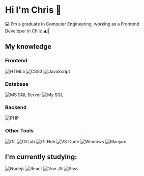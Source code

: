 # Hi I'm Chris :fox_face:

:computer:  I'm a graduate in Computer Engineering, working as a Frontend Developer in Chile ⛰🏡

## My knowledge

### Frontend

![HTML5](https://img.shields.io/badge/-HTML5-%23E44D27?style=flat-square&logo=html5&logoColor=ffffff)
![CSS3](https://img.shields.io/badge/-CSS3-%231572B6?style=flat-square&logo=css3)
![JavaScript](https://img.shields.io/badge/-JavaScript-%23F7DF1C?style=flat-square&logo=javascript&logoColor=000000&labelColor=%23F7DF1C&color=%23FFCE5A)

### Database

![MS SQL Server](http://img.shields.io/badge/-MS%20SQL%20Server-CC2927?style=flat-square&logo=microsoft-sql-server&logoColor=ffffff)
![My SQL](http://img.shields.io/badge/-MySQL-0078D6?style=flat-square&logo=mysql&logoColor=ffffff)

### Backend

![PHP](https://img.shields.io/badge/-PHP-%23282C34?style=flat-square&logo=php)

### Other Tools

![Git](https://img.shields.io/badge/-Git-%23F05032?style=flat-square&logo=git&logoColor=%23ffffff)
![GitLab](https://img.shields.io/badge/-GitLab-FCA121?style=flat-square&logo=gitlab)
![GitHub](https://img.shields.io/badge/-GitHub-181717?style=flat-square&logo=github)
![VS Code](http://img.shields.io/badge/-VS%20Code-007ACC?style=flat-square&logo=visual-studio-code&logoColor=ffffff)
![Windows](http://img.shields.io/badge/-Windows-0078D6?style=flat-square&logo=windows&logoColor=ffffff)
![Manjaro](https://img.shields.io/badge/-Manjaro-black?style=flat-square&logo=manjaro)

## I'm currently studying:

![Nodejs](https://img.shields.io/badge/-Nodejs-black?style=flat-square&logo=Node.js)
![React](https://img.shields.io/badge/-React-%23282C34?style=flat-square&logo=react)
![Vue JS](https://img.shields.io/badge/-VueJS-black?style=flat-square&logo=vue.js)
![Sass](https://img.shields.io/badge/-Sass-%23CC6699?style=flat-square&logo=sass&logoColor=ffffff)


<!--
**chescobarf/chescobarf** is a ✨ _special_ ✨ repository because its `README.md` (this file) appears on your GitHub profile.

Here are some ideas to get you started:

- 🔭 I’m currently working on ...
- 🌱 I’m currently learning ...
- 👯 I’m looking to collaborate on ...
- 🤔 I’m looking for help with ...
- 💬 Ask me about ...
- 📫 How to reach me: ...
- 😄 Pronouns: ...
- ⚡ Fun fact: ...
-->
